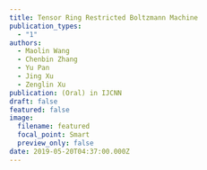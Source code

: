 ```yaml
---
title: Tensor Ring Restricted Boltzmann Machine
publication_types:
  - "1"
authors:
  - Maolin Wang
  - Chenbin Zhang
  - Yu Pan
  - Jing Xu
  - Zenglin Xu
publication: (Oral) in IJCNN
draft: false
featured: false
image:
  filename: featured
  focal_point: Smart
  preview_only: false
date: 2019-05-20T04:37:00.000Z
---
```

